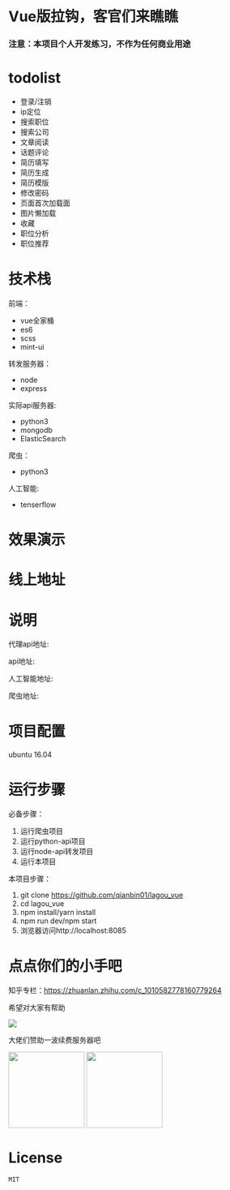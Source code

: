 # Vue版拉钩，客官们来瞧瞧

### 注意：本项目个人开发练习，不作为任何商业用途


# todolist
+ 登录/注销  
+ ip定位
+ 搜索职位
+ 搜索公司
+ 文章阅读
+ 话题评论
+ 简历填写
+ 简历生成
+ 简历模版
+ 修改密码
+ 页面首次加载面
+ 图片懒加载
+ 收藏
+ 职位分析
+ 职位推荐

# 技术栈
前端：
+ vue全家桶
+ es6
+ scss
+ mint-ui

转发服务器：
+ node
+ express

实际api服务器:
+ python3
+ mongodb
+ ElasticSearch

爬虫：
+ python3

人工智能:
+ tenserflow
# 效果演示

# 线上地址

# 说明
代理api地址:

api地址:

人工智能地址:

爬虫地址:
# 项目配置
ubuntu 16.04
# 运行步骤
  必备步骤：
  1. 运行爬虫项目
  2. 运行python-api项目
  3. 运行node-api转发项目
  4. 运行本项目
  
  本项目步骤：
  1. git clone https://github.com/qianbin01/lagou_vue
  2. cd lagou_vue
  3. npm install/yarn install
  4. npm run dev/npm start
  5. 浏览器访问http://localhost:8085
  

# 点点你们的小手吧
知乎专栏：https://zhuanlan.zhihu.com/c_1010582778160779264


希望对大家有帮助

![](http://oh343spqg.bkt.clouddn.com/dianzan.jpg)

大佬们赞助一波续费服务器吧

<img src="http://oh343spqg.bkt.clouddn.com/%E6%94%AF%E4%BB%98%E5%AE%9D.jpg" width="150" hegiht="50" />

<img src="http://oh343spqg.bkt.clouddn.com/%E5%BE%AE%E4%BF%A1.jpg" width="150" hegiht="50" />

# License
    MIT
